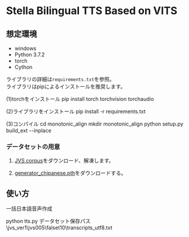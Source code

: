# Stella Bilingual TTS Based on VITS

## 想定環境
* windows
* Python 3.7.2
* torch
* Cython

ライブラリの詳細は`requirements.txt`を参照。  
ライブラリはpipによるインストールを推奨します。

(1)torchをインストール
pip install torch torchvision torchaudio

(2)ライブラリをインストール
pip install -r requirements.txt

(3)コンパイル
cd monotonic_align
mkdir monotonic_align
python setup.py build_ext --inplace

### データセットの用意

1. <a href="https://sites.google.com/site/shinnosuketakamichi/research-topics/jvs_corpus">JVS corpus</a>をダウンロード、解凍します。  

2. <a href="https://drive.google.com/uc?id=1Mdy8x0m0NRwHyB3X-i345v2m26t_toTV">generator_chipanese.pth</a>をダウンロードする。  

## 使い方
一括日本語音声作成

python tts.py データセット保存パス\jvs_ver1\jvs005\falset10\transcripts_utf8.txt
